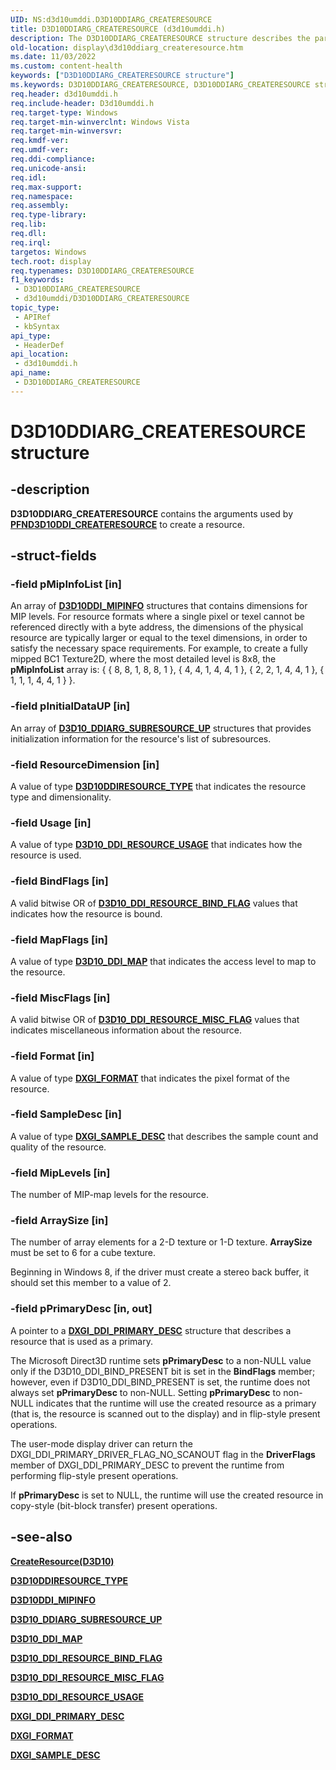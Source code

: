 ```yaml
---
UID: NS:d3d10umddi.D3D10DDIARG_CREATERESOURCE
title: D3D10DDIARG_CREATERESOURCE (d3d10umddi.h)
description: The D3D10DDIARG_CREATERESOURCE structure describes the parameters that the user-mode display driver uses to create a resource.
old-location: display\d3d10ddiarg_createresource.htm
ms.date: 11/03/2022
ms.custom: content-health
keywords: ["D3D10DDIARG_CREATERESOURCE structure"]
ms.keywords: D3D10DDIARG_CREATERESOURCE, D3D10DDIARG_CREATERESOURCE structure [Display Devices], UMDisplayDriver_Dx10param_Structs_3f91ee50-2bdd-4206-afe6-d8b79d3b7d80.xml, d3d10umddi/D3D10DDIARG_CREATERESOURCE, display.d3d10ddiarg_createresource
req.header: d3d10umddi.h
req.include-header: D3d10umddi.h
req.target-type: Windows
req.target-min-winverclnt: Windows Vista
req.target-min-winversvr: 
req.kmdf-ver: 
req.umdf-ver: 
req.ddi-compliance: 
req.unicode-ansi: 
req.idl: 
req.max-support: 
req.namespace: 
req.assembly: 
req.type-library: 
req.lib: 
req.dll: 
req.irql: 
targetos: Windows
tech.root: display
req.typenames: D3D10DDIARG_CREATERESOURCE
f1_keywords:
 - D3D10DDIARG_CREATERESOURCE
 - d3d10umddi/D3D10DDIARG_CREATERESOURCE
topic_type:
 - APIRef
 - kbSyntax
api_type:
 - HeaderDef
api_location:
 - d3d10umddi.h
api_name:
 - D3D10DDIARG_CREATERESOURCE
---
```


# D3D10DDIARG_CREATERESOURCE structure

## -description

**D3D10DDIARG_CREATERESOURCE** contains the arguments used by [**PFND3D10DDI_CREATERESOURCE**](nc-d3d10umddi-pfnd3d10ddi_createresource.md) to create a resource.

## -struct-fields

### -field pMipInfoList [in]

An array of [**D3D10DDI_MIPINFO**](ns-d3d10umddi-d3d10ddi_mipinfo.md) structures that contains dimensions for MIP levels. For resource formats where a single pixel or texel cannot be referenced directly with a byte address, the dimensions of the physical resource are typically larger or equal to the texel dimensions, in order to satisfy the necessary space requirements. For example, to create a fully mipped BC1 Texture2D, where the most detailed level is 8x8, the **pMipInfoList** array is:  { { 8, 8, 1, 8, 8, 1 }, { 4, 4, 1, 4, 4, 1 }, { 2, 2, 1, 4, 4, 1 }, { 1, 1, 1, 4, 4, 1 } }.

### -field pInitialDataUP [in]

An array of [**D3D10_DDIARG_SUBRESOURCE_UP**](ns-d3d10umddi-d3d10_ddiarg_subresource_up.md) structures that provides initialization information for the resource's list of subresources.

### -field ResourceDimension [in]

A value of type [**D3D10DDIRESOURCE_TYPE**](/windows-hardware/drivers/display/ne-d3d10umddi-d3d10ddiresource_type) that indicates the resource type and dimensionality.

### -field Usage [in]

A value of type [**D3D10_DDI_RESOURCE_USAGE**](ne-d3d10umddi-d3d10_ddi_resource_usage.md) that indicates how the resource is used.

### -field BindFlags [in]

A valid bitwise OR of [**D3D10_DDI_RESOURCE_BIND_FLAG**](ne-d3d10umddi-d3d10_ddi_resource_bind_flag.md) values that indicates how the resource is bound.

### -field MapFlags [in]

A value of type [**D3D10_DDI_MAP**](ne-d3d10umddi-d3d10_ddi_map.md) that indicates the access level to map to the resource.

### -field MiscFlags [in]

A valid bitwise OR of [**D3D10_DDI_RESOURCE_MISC_FLAG**](ne-d3d10umddi-d3d10_ddi_resource_misc_flag.md) values that indicates miscellaneous information about the resource.

### -field Format [in]

A value of type [**DXGI_FORMAT**](/windows/win32/api/dxgiformat/ne-dxgiformat-dxgi_format) that indicates the pixel format of the resource.

### -field SampleDesc [in]

A value of type [**DXGI_SAMPLE_DESC**](/windows/win32/api/dxgicommon/ns-dxgicommon-dxgi_sample_desc) that describes the sample count and quality of the resource.

### -field MipLevels [in]

The number of MIP-map levels for the resource.

### -field ArraySize [in]

The number of array elements for a 2-D texture or 1-D texture. **ArraySize** must be set to 6 for a cube texture.

Beginning in Windows 8, if the driver must create a stereo back buffer, it should set this member to a value of 2.

### -field pPrimaryDesc [in, out]

A pointer to a [**DXGI_DDI_PRIMARY_DESC**](../dxgiddi/ns-dxgiddi-dxgi_ddi_primary_desc.md) structure that describes a resource that is used as a primary.

The Microsoft Direct3D runtime sets **pPrimaryDesc** to a non-NULL value only if the D3D10_DDI_BIND_PRESENT bit is set in the **BindFlags** member; however, even if D3D10_DDI_BIND_PRESENT is set, the runtime does not always set **pPrimaryDesc** to non-NULL. Setting **pPrimaryDesc** to non-NULL indicates that the runtime will use the created resource as a primary (that is, the resource is scanned out to the display) and in flip-style present operations.

The user-mode display driver can return the DXGI_DDI_PRIMARY_DRIVER_FLAG_NO_SCANOUT flag in the **DriverFlags** member of DXGI_DDI_PRIMARY_DESC to prevent the runtime from performing flip-style present operations.

If **pPrimaryDesc** is set to NULL, the runtime will use the created resource in copy-style (bit-block transfer) present operations.

## -see-also

[**CreateResource(D3D10)**](nc-d3d10umddi-pfnd3d10ddi_createresource.md)

[**D3D10DDIRESOURCE_TYPE**](/previous-versions/windows/hardware/drivers/ff541810(v=vs.85))

[**D3D10DDI_MIPINFO**](ns-d3d10umddi-d3d10ddi_mipinfo.md)

[**D3D10_DDIARG_SUBRESOURCE_UP**](ns-d3d10umddi-d3d10_ddiarg_subresource_up.md)

[**D3D10_DDI_MAP**](ne-d3d10umddi-d3d10_ddi_map.md)

[**D3D10_DDI_RESOURCE_BIND_FLAG**](ne-d3d10umddi-d3d10_ddi_resource_bind_flag.md)

[**D3D10_DDI_RESOURCE_MISC_FLAG**](ne-d3d10umddi-d3d10_ddi_resource_misc_flag.md)

[**D3D10_DDI_RESOURCE_USAGE**](ne-d3d10umddi-d3d10_ddi_resource_usage.md)

[**DXGI_DDI_PRIMARY_DESC**](../dxgiddi/ns-dxgiddi-dxgi_ddi_primary_desc.md)

[**DXGI_FORMAT**](/windows/win32/api/dxgiformat/ne-dxgiformat-dxgi_format)

[**DXGI_SAMPLE_DESC**](/windows/win32/api/dxgicommon/ns-dxgicommon-dxgi_sample_desc)
